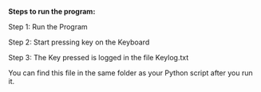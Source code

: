 **Steps to run the program:**

Step 1: Run the Program 

Step 2: Start pressing key on the Keyboard

Step 3: The Key pressed is logged in the file Keylog.txt

You can find this file in the same folder as your Python script after you run it.

